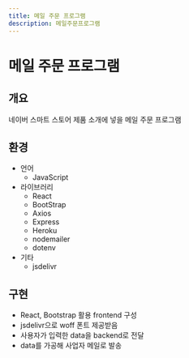 ```yaml
---
title: 메일 주문 프로그램
description: 메일주문프로그램
---
```


# 메일 주문 프로그램

<!-- 이미지 -->

## 개요

네이버 스마트 스토어 제품 소개에 넣을 메일 주문 프로그램

## 환경

- 언어
  - JavaScript
- 라이브러리
  - React
  - BootStrap
  - Axios
  - Express
  - Heroku
  - nodemailer
  - dotenv
- 기타
  - jsdelivr

## 구현

- React, Bootstrap 활용 frontend 구성
- jsdelivr으로 woff 폰트 제공받음
- 사용자가 입력한 data을 backend로 전달
- data를 가공해 사업자 메일로 발송
